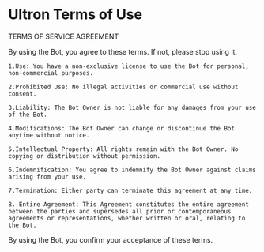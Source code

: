 # Ultron Terms of Use
TERMS OF SERVICE AGREEMENT

By using the Bot, you agree to these terms. If not, please stop using it.

    1.Use: You have a non-exclusive license to use the Bot for personal, non-commercial purposes.

    2.Prohibited Use: No illegal activities or commercial use without consent.

    3.Liability: The Bot Owner is not liable for any damages from your use of the Bot.

    4.Modifications: The Bot Owner can change or discontinue the Bot anytime without notice.

    5.Intellectual Property: All rights remain with the Bot Owner. No copying or distribution without permission.

    6.Indemnification: You agree to indemnify the Bot Owner against claims arising from your use.

    7.Termination: Either party can terminate this agreement at any time.

    8. Entire Agreement: This Agreement constitutes the entire agreement between the parties and supersedes all prior or contemporaneous agreements or representations, whether written or oral, relating to the Bot.

By using the Bot, you confirm your acceptance of these terms.

